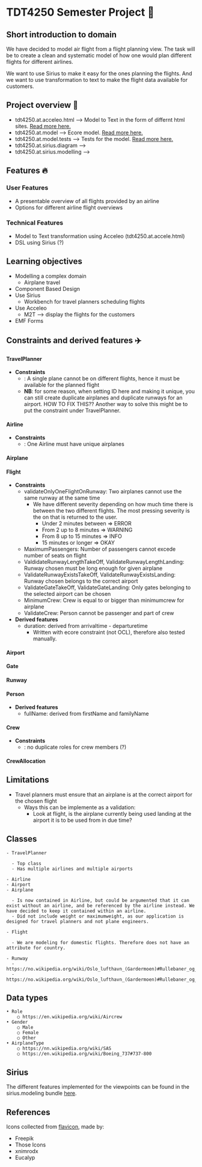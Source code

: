 # TDT4250 Semester Project 💾

## Short introduction to domain
We have decided to model air flight from a flight planning view. The task will be to create a clean and systematic model of how one would plan different flights for different airlines.

We want to use Sirius to make it easy for the ones planning the flights. And we want to use transformation to text to make the flight data available for customers.

## Project overview 📢

  - tdt4250.at.acceleo.html     --> Model to Text in the form of differnt html sites. [Read more here.](./tdt4250.at.acceleo.html/README.md)
  - tdt4250.at.model            --> Ecore model.  [Read more here.](./tdt4250.at.model/README.md)
  - tdt4250.at.model.tests      --> Tests for the model.  [Read more here.](./tdt4250.at.model.tests/README.md)
  - tdt4250.at.sirius.diagram   -->
  - tdt4250.at.sirius.modelling -->

## Features 🔥

### User Features

- A presentable overview of all flights provided by an airline
- Options for different airline flight overviews

### Technical Features

- Model to Text transformation using Acceleo (tdt4250.at.accele.html)
- DSL using Sirius (?)

## Learning objectives

- Modelling a complex domain
  - Airplane travel
- Component Based Design
- Use Sirius
  - Workbench for travel planners scheduling flights
- Use Acceleo
  - M2T --> display the flights for the customers
- EMF Forms

## Constraints and derived features ✈️

#### TravelPlanner
  - **Constraints**
    - <constraintname>: A single plane cannot be on different flights, hence it must be available for the planned flight
    - **NB**: for some reason, when setting ID here and making it unique, you can still create duplicate airplanes and duplicate runways for an airport. HOW TO FIX THIS?? Another way to solve this might be to put the constraint under TravelPlanner.
#### Airline
  - **Constraints**
    - <constraintName>: One Airline must have unique airplanes
#### Airplane
#### Flight
  - **Constraints**
    - validateOnlyOneFlightOnRunway: Two airplanes cannot use the same runway at the same time
      - We have different severity depending on how much time there is between the two different flights. The most pressing severity is the on that is returned to the user.
        - Under 2 minutes between => ERROR
        - From 2 up to 8 minutes => WARNING
        - From 8 up to 15 minutes => INFO
        - 15 minutes or longer => OKAY
    - MaximumPassengers: Number of passengers cannot excede number of seats on flight
    - ValdidateRunwayLengthTakeOff, ValidateRunwayLengthLanding: Runway chosen must be long enough for given airplane
    - ValidateRunwayExistsTakeOff, ValidateRunwayExistsLanding: Runway chosen belongs to the correct airport
    - ValidateGateTakeOff, ValidateGateLanding: Only gates belonging to the selected airport can be chosen
    - MinimumCrew: Crew is equal to or bigger than minimumcrew for airplane
    - ValidateCrew: Person cannot be passenger and part of crew
  - **Derived features**
    - duration: derived from arrivaltime - departuretime
      - Written with ecore constraint (not OCL), therefore also tested manually.
#### Airport
#### Gate
#### Runway
#### Person
  - **Derived features**
    - fullName: derived from firstName and familyName
#### Crew
  - **Constraints**
    - <constraintname>: no duplicate roles for crew members (?)
#### CrewAllocation

## Limitations
- Travel planners must ensure that an airplane is at the correct airport for the chosen flight
  - Ways this can be implemente as a validation:
    - Look at flight, is the airplane currently being used landing at the airport it is to be used from in due time?

## Classes

    - TravelPlanner

      - Top class
      - Has multiple airlines and multiple airports

    - Airline
    - Airport
    - Airplane

      - Is now contained in Airline, but could be argumented that it can exist without an airline, and be referenced by the airline instead. We have decided to keep it contained within an airline.
      - Did not include weight or maximumweight, as our application is designed for travel planners and not plane engineers.

    - Flight

      - We are modeling for domestic flights. Therefore does not have an attribute for country.

    - Runway
      - https://no.wikipedia.org/wiki/Oslo_lufthavn_(Gardermoen)#Rullebaner_og_flytrafikkontroll
      - https://no.wikipedia.org/wiki/Oslo_lufthavn_(Gardermoen)#Rullebaner_og_flytrafikkontroll

## Data types

    • Role
    	○ https://en.wikipedia.org/wiki/Aircrew
    • Gender
    	○ Male
    	○ Female
    	○ Other
    • AirplaneType
    	○ https://nn.wikipedia.org/wiki/SAS
    	○ https://en.wikipedia.org/wiki/Boeing_737#737-800

## Sirius
The different features implemented for the viewpoints can be found in the sirius.modeling bundle [here](tdt4250.at.sirius.diagram).

## References
Icons collected from [flavicon](https://www.flaticon.com/), made by:
- Freepik
- Those Icons
- xnimrodx
- Eucalyp

